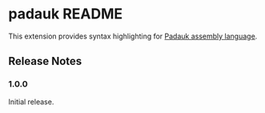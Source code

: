 # padauk README

This extension provides syntax highlighting for [Padauk assembly language](http://www.padauk.com.tw/index_en.aspx).

## Release Notes

### 1.0.0

Initial release.

